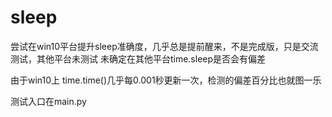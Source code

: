 # sleep
尝试在win10平台提升sleep准确度，几乎总是提前醒来，不是完成版，只是交流测试，其他平台未测试
未确定在其他平台time.sleep是否会有偏差

由于win10上 time.time()几乎每0.001秒更新一次，检测的偏差百分比也就图一乐

测试入口在main.py
